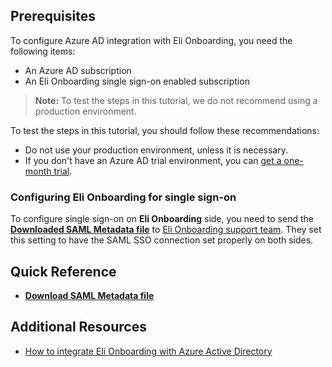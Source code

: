 ## Prerequisites

To configure Azure AD integration with Eli Onboarding, you need the following items:

- An Azure AD subscription
- An Eli Onboarding single sign-on enabled subscription

> **Note:**
> To test the steps in this tutorial, we do not recommend using a production environment.

To test the steps in this tutorial, you should follow these recommendations:

- Do not use your production environment, unless it is necessary.
- If you don't have an Azure AD trial environment, you can [get a one-month trial](https://azure.microsoft.com/pricing/free-trial/).

### Configuring Eli Onboarding for single sign-on

To configure single sign-on on **Eli Onboarding** side, you need to send the **[Downloaded SAML Metadata file](%metadata:metadataDownloadUrl%)** to [Eli Onboarding support team](mailto:support@geteli.com). They set this setting to have the SAML SSO connection set properly on both sides.

## Quick Reference

* **[Download SAML Metadata file](%metadata:metadataDownloadUrl%)**

## Additional Resources

* [How to integrate Eli Onboarding with Azure Active Directory](https://docs.microsoft.com/azure/active-directory/saas-apps/elionboarding-tutorial)
